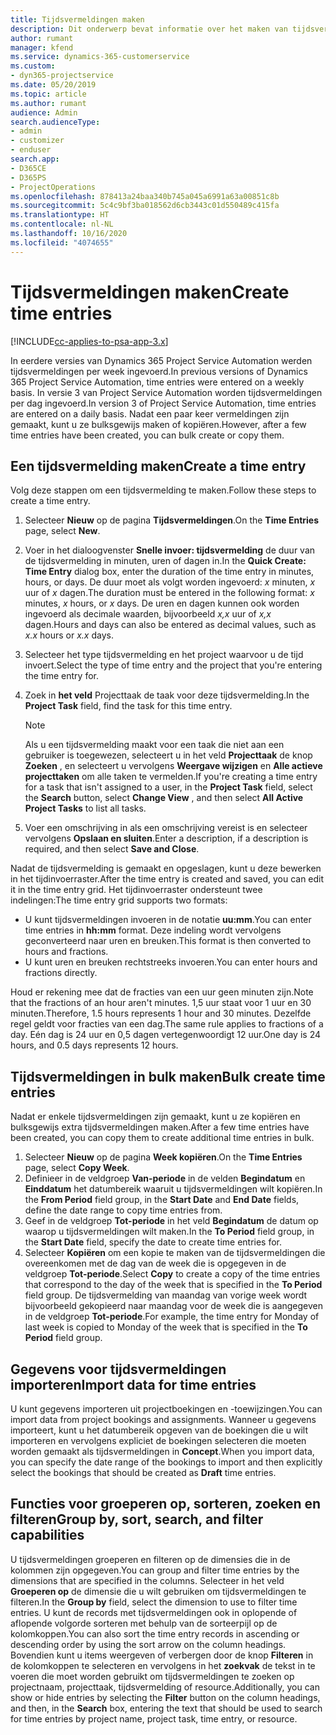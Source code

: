 ```yaml
---
title: Tijdsvermeldingen maken
description: Dit onderwerp bevat informatie over het maken van tijdsvermeldingen.
author: rumant
manager: kfend
ms.service: dynamics-365-customerservice
ms.custom:
- dyn365-projectservice
ms.date: 05/20/2019
ms.topic: article
ms.author: rumant
audience: Admin
search.audienceType:
- admin
- customizer
- enduser
search.app:
- D365CE
- D365PS
- ProjectOperations
ms.openlocfilehash: 878413a24baa340b745a045a6991a63a00851c8b
ms.sourcegitcommit: 5c4c9bf3ba018562d6cb3443c01d550489c415fa
ms.translationtype: HT
ms.contentlocale: nl-NL
ms.lasthandoff: 10/16/2020
ms.locfileid: "4074655"
---
```

# <a name="create-time-entries"></a><span data-ttu-id="139bb-103">Tijdsvermeldingen maken</span><span class="sxs-lookup"><span data-stu-id="139bb-103">Create time entries</span></span>

[!INCLUDE[cc-applies-to-psa-app-3.x](../includes/cc-applies-to-psa-app-3x.md)]

<span data-ttu-id="139bb-104">In eerdere versies van Dynamics 365 Project Service Automation werden tijdsvermeldingen per week ingevoerd.</span><span class="sxs-lookup"><span data-stu-id="139bb-104">In previous versions of Dynamics 365 Project Service Automation, time entries were entered on a weekly basis.</span></span> <span data-ttu-id="139bb-105">In versie 3 van Project Service Automation worden tijdsvermeldingen per dag ingevoerd.</span><span class="sxs-lookup"><span data-stu-id="139bb-105">In version 3 of Project Service Automation, time entries are entered on a daily basis.</span></span> <span data-ttu-id="139bb-106">Nadat een paar keer vermeldingen zijn gemaakt, kunt u ze bulksgewijs maken of kopiëren.</span><span class="sxs-lookup"><span data-stu-id="139bb-106">However, after a few time entries have been created, you can bulk create or copy them.</span></span>

## <a name="create-a-time-entry"></a><span data-ttu-id="139bb-107">Een tijdsvermelding maken</span><span class="sxs-lookup"><span data-stu-id="139bb-107">Create a time entry</span></span>

<span data-ttu-id="139bb-108">Volg deze stappen om een tijdsvermelding te maken.</span><span class="sxs-lookup"><span data-stu-id="139bb-108">Follow these steps to create a time entry.</span></span>

1. <span data-ttu-id="139bb-109">Selecteer **Nieuw** op de pagina **Tijdsvermeldingen**.</span><span class="sxs-lookup"><span data-stu-id="139bb-109">On the **Time Entries** page, select **New**.</span></span>
2. <span data-ttu-id="139bb-110">Voer in het dialoogvenster **Snelle invoer: tijdsvermelding** de duur van de tijdsvermelding in minuten, uren of dagen in.</span><span class="sxs-lookup"><span data-stu-id="139bb-110">In the **Quick Create: Time Entry** dialog box, enter the duration of the time entry in minutes, hours, or days.</span></span> <span data-ttu-id="139bb-111">De duur moet als volgt worden ingevoerd:  *x* minuten, *x* uur of *x* dagen.</span><span class="sxs-lookup"><span data-stu-id="139bb-111">The duration must be entered in the following format: *x* minutes, *x* hours, or *x* days.</span></span> <span data-ttu-id="139bb-112">De uren en dagen kunnen ook worden ingevoerd als decimale waarden, bijvoorbeeld *x,x* uur of *x,x* dagen.</span><span class="sxs-lookup"><span data-stu-id="139bb-112">Hours and days can also be entered as decimal values, such as *x.x* hours or *x.x* days.</span></span>
3. <span data-ttu-id="139bb-113">Selecteer het type tijdsvermelding en het project waarvoor u de tijd invoert.</span><span class="sxs-lookup"><span data-stu-id="139bb-113">Select the type of time entry and the project that you're entering the time entry for.</span></span>
4. <span data-ttu-id="139bb-114">Zoek in **het veld** Projecttaak de taak voor deze tijdsvermelding.</span><span class="sxs-lookup"><span data-stu-id="139bb-114">In the **Project Task** field, find the task for this time entry.</span></span>

    > [!NOTE]
    > <span data-ttu-id="139bb-115">Als u een tijdsvermelding maakt voor een taak die niet aan een gebruiker is toegewezen, selecteert u in het veld **Projecttaak** de knop **Zoeken** , en selecteert u vervolgens **Weergave wijzigen** en **Alle actieve projecttaken** om alle taken te vermelden.</span><span class="sxs-lookup"><span data-stu-id="139bb-115">If you're creating a time entry for a task that isn't assigned to a user, in the **Project Task** field, select the **Search** button, select **Change View** , and then select **All Active Project Tasks** to list all tasks.</span></span>

5. <span data-ttu-id="139bb-116">Voer een omschrijving in als een omschrijving vereist is en selecteer vervolgens **Opslaan en sluiten**.</span><span class="sxs-lookup"><span data-stu-id="139bb-116">Enter a description, if a description is required, and then select **Save and Close**.</span></span>

<span data-ttu-id="139bb-117">Nadat de tijdsvermelding is gemaakt en opgeslagen, kunt u deze bewerken in het tijdinvoerraster.</span><span class="sxs-lookup"><span data-stu-id="139bb-117">After the time entry is created and saved, you can edit it in the time entry grid.</span></span> <span data-ttu-id="139bb-118">Het tijdinvoerraster ondersteunt twee indelingen:</span><span class="sxs-lookup"><span data-stu-id="139bb-118">The time entry grid supports two formats:</span></span>

- <span data-ttu-id="139bb-119">U kunt tijdsvermeldingen invoeren in de notatie **uu:mm**.</span><span class="sxs-lookup"><span data-stu-id="139bb-119">You can enter time entries in **hh:mm** format.</span></span> <span data-ttu-id="139bb-120">Deze indeling wordt vervolgens geconverteerd naar uren en breuken.</span><span class="sxs-lookup"><span data-stu-id="139bb-120">This format is then converted to hours and fractions.</span></span>
- <span data-ttu-id="139bb-121">U kunt uren en breuken rechtstreeks invoeren.</span><span class="sxs-lookup"><span data-stu-id="139bb-121">You can enter hours and fractions directly.</span></span>

<span data-ttu-id="139bb-122">Houd er rekening mee dat de fracties van een uur geen minuten zijn.</span><span class="sxs-lookup"><span data-stu-id="139bb-122">Note that the fractions of an hour aren't minutes.</span></span> <span data-ttu-id="139bb-123">1,5 uur staat voor 1 uur en 30 minuten.</span><span class="sxs-lookup"><span data-stu-id="139bb-123">Therefore, 1.5 hours represents 1 hour and 30 minutes.</span></span> <span data-ttu-id="139bb-124">Dezelfde regel geldt voor fracties van een dag.</span><span class="sxs-lookup"><span data-stu-id="139bb-124">The same rule applies to fractions of a day.</span></span> <span data-ttu-id="139bb-125">Eén dag is 24 uur en 0,5 dagen vertegenwoordigt 12 uur.</span><span class="sxs-lookup"><span data-stu-id="139bb-125">One day is 24 hours, and 0.5 days represents 12 hours.</span></span>

## <a name="bulk-create-time-entries"></a><span data-ttu-id="139bb-126">Tijdsvermeldingen in bulk maken</span><span class="sxs-lookup"><span data-stu-id="139bb-126">Bulk create time entries</span></span>

<span data-ttu-id="139bb-127">Nadat er enkele tijdsvermeldingen zijn gemaakt, kunt u ze kopiëren en bulksgewijs extra tijdsvermeldingen maken.</span><span class="sxs-lookup"><span data-stu-id="139bb-127">After a few time entries have been created, you can copy them to create additional time entries in bulk.</span></span>

1. <span data-ttu-id="139bb-128">Selecteer **Nieuw** op de pagina **Week kopiëren**.</span><span class="sxs-lookup"><span data-stu-id="139bb-128">On the **Time Entries** page, select **Copy Week**.</span></span>
2. <span data-ttu-id="139bb-129">Definieer in de veldgroep **Van-periode** in de velden **Begindatum** en **Einddatum** het datumbereik waaruit u tijdsvermeldingen wilt kopiëren.</span><span class="sxs-lookup"><span data-stu-id="139bb-129">In the **From Period** field group, in the **Start Date** and **End Date** fields, define the date range to copy time entries from.</span></span>
3. <span data-ttu-id="139bb-130">Geef in de veldgroep **Tot-periode** in het veld **Begindatum** de datum op waarop u tijdsvermeldingen wilt maken.</span><span class="sxs-lookup"><span data-stu-id="139bb-130">In the **To Period** field group, in the **Start Date** field, specify the date to create time entries for.</span></span>
4. <span data-ttu-id="139bb-131">Selecteer **Kopiëren** om een kopie te maken van de tijdsvermeldingen die overeenkomen met de dag van de week die is opgegeven in de veldgroep **Tot-periode**.</span><span class="sxs-lookup"><span data-stu-id="139bb-131">Select **Copy** to create a copy of the time entries that correspond to the day of the week that is specified in the **To Period** field group.</span></span> <span data-ttu-id="139bb-132">De tijdsvermelding van maandag van vorige week wordt bijvoorbeeld gekopieerd naar maandag voor de week die is aangegeven in de veldgroep **Tot-periode**.</span><span class="sxs-lookup"><span data-stu-id="139bb-132">For example, the time entry for Monday of last week is copied to Monday of the week that is specified in the **To Period** field group.</span></span>

## <a name="import-data-for-time-entries"></a><span data-ttu-id="139bb-133">Gegevens voor tijdsvermeldingen importeren</span><span class="sxs-lookup"><span data-stu-id="139bb-133">Import data for time entries</span></span>

<span data-ttu-id="139bb-134">U kunt gegevens importeren uit projectboekingen en -toewijzingen.</span><span class="sxs-lookup"><span data-stu-id="139bb-134">You can import data from project bookings and assignments.</span></span> <span data-ttu-id="139bb-135">Wanneer u gegevens importeert, kunt u het datumbereik opgeven van de boekingen die u wilt importeren en vervolgens expliciet de boekingen selecteren die moeten worden gemaakt als tijdsvermeldingen in **Concept**.</span><span class="sxs-lookup"><span data-stu-id="139bb-135">When you import data, you can specify the date range of the bookings to import and then explicitly select the bookings that should be created as **Draft** time entries.</span></span>

## <a name="group-by-sort-search-and-filter-capabilities"></a><span data-ttu-id="139bb-136">Functies voor groeperen op, sorteren, zoeken en filteren</span><span class="sxs-lookup"><span data-stu-id="139bb-136">Group by, sort, search, and filter capabilities</span></span>

<span data-ttu-id="139bb-137">U tijdsvermeldingen groeperen en filteren op de dimensies die in de kolommen zijn opgegeven.</span><span class="sxs-lookup"><span data-stu-id="139bb-137">You can group and filter time entries by the dimensions that are specified in the columns.</span></span> <span data-ttu-id="139bb-138">Selecteer in het veld **Groeperen op** de dimensie die u wilt gebruiken om tijdsvermeldingen te filteren.</span><span class="sxs-lookup"><span data-stu-id="139bb-138">In the **Group by** field, select the dimension to use to filter time entries.</span></span> <span data-ttu-id="139bb-139">U kunt de records met tijdsvermeldingen ook in oplopende of aflopende volgorde sorteren met behulp van de sorteerpijl op de kolomkoppen.</span><span class="sxs-lookup"><span data-stu-id="139bb-139">You can also sort the time entry records in ascending or descending order by using the sort arrow on the column headings.</span></span> <span data-ttu-id="139bb-140">Bovendien kunt u items weergeven of verbergen door de knop **Filteren** in de kolomkoppen te selecteren en vervolgens in het **zoekvak** de tekst in te voeren die moet worden gebruikt om tijdsvermeldingen te zoeken op projectnaam, projecttaak, tijdsvermelding of resource.</span><span class="sxs-lookup"><span data-stu-id="139bb-140">Additionally, you can show or hide entries by selecting the **Filter** button on the column headings, and then, in the **Search** box, entering the text that should be used to search for time entries by project name, project task, time entry, or resource.</span></span>
